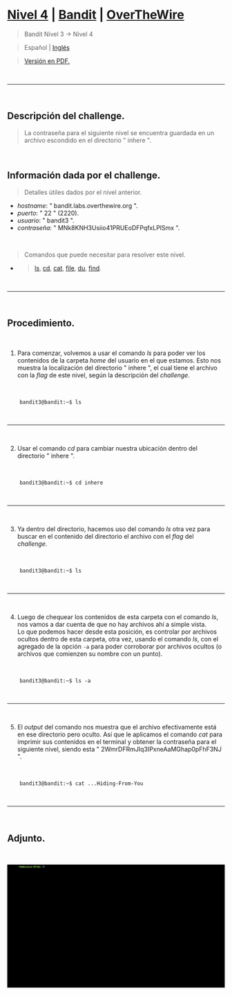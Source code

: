 
# [Nivel 4](https://overthewire.org/wargames/bandit/bandit4.html) | [Bandit](https://overthewire.org/wargames/bandit/) | [OverTheWire](https://overthewire.org/wargames/)
> Bandit Nivel 3 → Nivel 4

> Español | [Inglés](https://github.com/frandausmeier/CTF_Write-Ups/blob/main/OverTheWire/Bandit/Level_4/level-4_bandit_overthewire_eng.md)

> [Versión en PDF.](https://github.com/frandausmeier/CTF_Write-Ups/blob/main/OverTheWire/Bandit/Level_4/nivel-4_bandit_overthewire_esp.pdf)

<br>

-----

<br>

## Descripción del challenge.
> La contraseña para el siguiente nivel se encuentra guardada en un archivo escondido en el directorio " inhere ".

<br>

## Información dada por el challenge.
> Detalles útiles dados por el nivel anterior.
- _hostname_: " bandit.labs.overthewire.org ".
- _puerto_: " 22 " (2220).
- _usuario_: " bandit3 ".
- _contraseña_: " MNk8KNH3Usiio41PRUEoDFPqfxLPlSmx ".

<br>

> Comandos que puede necesitar para resolver este nivel.

- > [ls](https://manpages.ubuntu.com/manpages/noble/man1/ls.1.html),  [cd](https://manpages.ubuntu.com/manpages/noble/man1/cd.1posix.html),  [cat](https://manpages.ubuntu.com/manpages/noble/man1/cat.1.html),  [file](https://manpages.ubuntu.com/manpages/noble/man1/file.1.html),  [du](https://manpages.ubuntu.com/manpages/noble/man1/du.1.html),  [find](https://manpages.ubuntu.com/manpages/noble/man1/find.1.html).

<br>

-----

<br>

## Procedimiento.

<br>

1. Para comenzar, volvemos a usar el comando _ls_ para poder ver los contenidos de la carpeta _home_ del usuario en el que estamos. Esto nos muestra la localización del directorio " inhere ", el cual tiene el archivo con la _flag_ de este nivel, según la descripción del _challenge_.

<br>

```
	bandit3@bandit:~$ ls
```

<br>

---

<br>

2. Usar el comando _cd_ para cambiar nuestra ubicación dentro del directorio " inhere ".

<br>

```
	bandit3@bandit:~$ cd inhere
```

<br>

---

<br>

3. Ya dentro del directorio, hacemos uso del comando _ls_ otra vez para buscar en el contenido del directorio el archivo con el _flag_ del _challenge_.

<br>

```
	bandit3@bandit:~$ ls
```
<br>

---

<br>

4. Luego de chequear los contenidos de esta carpeta con el comando _ls_, nos vamos a dar cuenta de que no hay archivos ahí a simple vista.\
Lo que podemos hacer desde esta posición, es controlar por archivos ocultos dentro de esta carpeta, otra vez, usando el comando _ls_, con el agregado de la opción `` -a `` para poder corroborar por archivos ocultos (o archivos que comienzen su nombre con un punto).

<br>

```
	bandit3@bandit:~$ ls -a
```

<br>

---

<br>

5. El _output_ del comando nos muestra que el archivo efectivamente está en ese directorio pero oculto. Así que le aplicamos el comando _cat_ para imprimir sus contenidos en el terminal y obtener la contraseña para el siguiente nivel, siendo esta " 2WmrDFRmJIq3IPxneAaMGhap0pFhF3NJ ".

<br>

```
	bandit3@bandit:~$ cat ...Hiding-From-You
```

<br>

---

<br>

## Adjunto.

<br>

<p align="center">
  <img src="./attachments/level-4_bandit_overthewire.gif"/>
</p>

<br>
